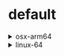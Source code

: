 # default

<details>
<summary>osx-arm64</summary>

|Dependency|Before|After|Change|Explicit|Package|
|-|-|-|-|-|-|
|[setuptools](https://pypi.org/project/setuptools)|74.1.3|75.6.0|Major Upgrade|true|pypi|
|[polars](https://prefix.dev/channels/conda-forge/packages/polars)|1.15.0|1.16.0|Minor Upgrade|true|conda|
|my-package|py313hc743ca1_0|py313hc743ca1_1|Only build string|true|conda|

</details>

<details>
<summary>linux-64</summary>

|Dependency|Before|After|Change|Explicit|Package|
|-|-|-|-|-|-|
|pkg|0.23.0|0.23.0|Other|true|conda|

</details>

[^1]: **Bold** means explicit dependency.
[^2]: Dependency got downgraded.
